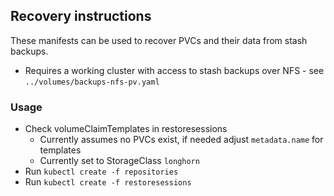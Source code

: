 ## Recovery instructions

These manifests can be used to recover PVCs and their data from stash backups.
- Requires a working cluster with access to stash backups over NFS - see `../volumes/backups-nfs-pv.yaml`

### Usage
- Check volumeClaimTemplates in restoresessions
    - Currently assumes no PVCs exist, if needed adjust `metadata.name` for templates
    - Currently set to StorageClass `longhorn`
- Run `kubectl create -f repositories`
- Run `kubectl create -f restoresessions`
